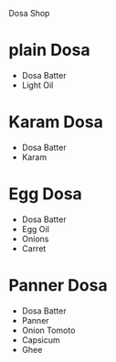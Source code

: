 Dosa Shop

# plain Dosa
* Dosa Batter
* Light Oil

# Karam Dosa
* Dosa Batter
* Karam 

# Egg Dosa
* Dosa Batter
* Egg Oil
* Onions
* Carret

# Panner Dosa
* Dosa Batter
* Panner
* Onion Tomoto
* Capsicum
* Ghee
